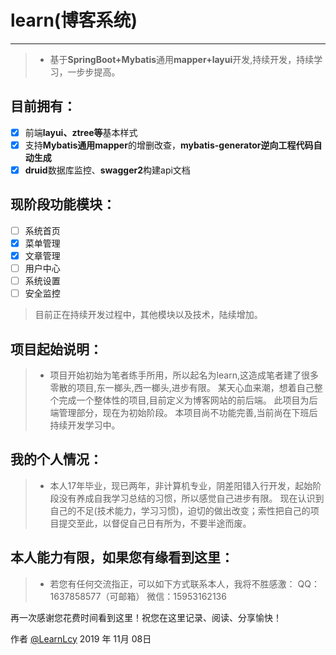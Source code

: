 # learn(博客系统)

------
> * 基于**SpringBoot+Mybatis**通用**mapper+layui**开发,持续开发，持续学习，一步步提高。

## 目前拥有：
- [x] 前端**layui、ztree等**基本样式
- [x] 支持**Mybatis通用mapper**的增删改查，**mybatis-generator逆向工程代码自动生成**
- [x] **druid**数据库监控、**swagger2**构建api文档

## 现阶段功能模块：
- [ ] 系统首页
- [x] 菜单管理
- [x] 文章管理
- [ ] 用户中心
- [ ] 系统设置
- [ ] 安全监控
> 目前正在持续开发过程中，其他模块以及技术，陆续增加。

## 项目起始说明：
> * 项目开始初始为笔者练手所用，所以起名为learn,这造成笔者建了很多零散的项目,东一榔头,西一榔头,进步有限。
某天心血来潮，想着自己整个完成一个整体性的项目,目前定义为博客网站的前后端。
此项目为后端管理部分，现在为初始阶段。
本项目尚不功能完善,当前尚在下班后持续开发学习中。


## 我的个人情况：
> * 本人17年毕业，现已两年，非计算机专业，阴差阳错入行开发，起始阶段没有养成自我学习总结的习惯，所以感觉自己进步有限。
现在认识到自己的不足(技术能力，学习习惯)，迫切的做出改变；索性把自己的项目提交至此，以督促自己日有所为，不要半途而废。

## 本人能力有限，如果您有缘看到这里：
> * 若您有任何交流指正，可以如下方式联系本人，我将不胜感激：
QQ：1637858577（可邮箱）
微信：15953162136



再一次感谢您花费时间看到这里！祝您在这里记录、阅读、分享愉快！

作者 [@LearnLcy][1]
2019 年 11月 08日    


  [1]: https://github.com/learnerLcy/learn